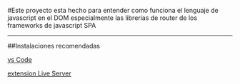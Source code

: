 #Este proyecto esta hecho para entender como funciona el lenguaje de javascript en el DOM especialmente las librerias de router de los frameworks de javascript SPA

---

##Instalaciones recomendadas

[vs Code](https://code.visualstudio.com/)

[extension Live Server](https://marketplace.visualstudio.com/items?itemName=ritwickdey.LiveServer)
